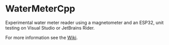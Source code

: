 # WaterMeterCpp
Experimental water meter reader using a magnetometer and an ESP32, unit testing on Visual Studio or JetBrains Rider.

For more information see the [Wiki](../../wiki).
